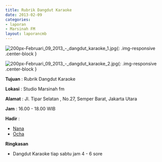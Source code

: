 ```yaml
---
title: Rubrik Dangdut Karaoke
date: 2013-02-09
categories:
- laporan
- Marsinah FM
layout: laporancmb
---
```



![200px-Februari_09_2013_-_dangdut_karaoke_1.jpg](/uploads/200px-Februari_09_2013_-_dangdut_karaoke_1.jpg){: .img-responsive .center-block }

![200px-Februari_09_2013_-_dangdut_karaoke_2.jpg](/uploads/200px-Februari_09_2013_-_dangdut_karaoke_2.jpg){: .img-responsive .center-block }


**Tujuan** : Rubrik Dangdut Karaoke 

**Lokasi** : Studio Marsinah fm 

**Alamat** : Jl. Tipar Selatan , No.27, Semper Barat, Jakarta Utara 

**Jam** : 16.00 - 18.00 WIB 

**Hadir** :
* [Nana](http://wiki.ciptamedia.org/wiki/Nana)
* [Ocha](http://wiki.ciptamedia.org/wiki/Ocha)

**Ringkasan**  
* Dangdut Karaoke tiap sabtu jam 4 - 6 sore 
